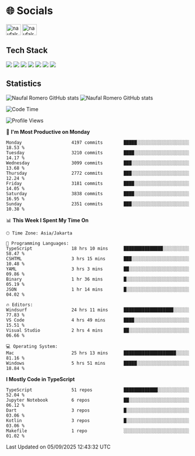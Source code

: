 <h1 align="">🌐 Socials</h1>
<p align="left">
<a href="https://linkedin.com/in/naufal-romero-putra-pratama-9ab816177/" target="blank"><img align="center" src="https://raw.githubusercontent.com/rahuldkjain/github-profile-readme-generator/master/src/images/icons/Social/linked-in-alt.svg" alt="naufalromero" height="30" width="40" /></a>
<a href="https://instagram.com/naufalromero" target="blank"><img align="center" src="https://raw.githubusercontent.com/rahuldkjain/github-profile-readme-generator/master/src/images/icons/Social/instagram.svg" alt="naufalromero" height="30" width="40" /></a>
</p>


<h2 align="">Tech Stack</h2>
<div align="">
  <img src="https://img.shields.io/badge/next.js-000000?style=for-the-badge&logo=nextdotjs&logoColor=white"/>
 <img src="https://img.shields.io/badge/typescript-%23007ACC.svg?style=for-the-badge&logo=typescript&logoColor=white"/>
 <img src="https://img.shields.io/badge/react-%2320232a.svg?style=for-the-badge&logo=react&logoColor=%2361DAFB"/>
 <img src="https://img.shields.io/badge/tailwindcss-%2338B2AC.svg?style=for-the-badge&logo=tailwind-css&logoColor=white"/>
 <img src="https://img.shields.io/badge/Prisma-3982CE?style=for-the-badge&logo=Prisma&logoColor=white"/>
 <img src="https://img.shields.io/badge/javascript-%23323330.svg?style=for-the-badge&logo=javascript&logoColor=%23F7DF1E"/>
 <img src="https://img.shields.io/badge/java-%23ED8B00.svg?style=for-the-badge&logo=openjdk&logoColor=white"/>
</div>


<h2 align="">Statistics</h2>
<div align="">
<img src="https://github-readme-stats-xi-nine-74.vercel.app/api?username=romves&show_icons=true&theme=tokyonight&include_all_commits=true&count_private=true" alt="Naufal Romero GitHub stats"/>
<img src="https://github-readme-stats-xi-nine-74.vercel.app/api/top-langs/?username=romves&theme=tokyonight&hide_border=false&include_all_commits=true&count_private=true&layout=compact" alt="Naufal Romero GitHub stats"/>
</div>

<!--START_SECTION:waka-->
![Code Time](http://img.shields.io/badge/Code%20Time-2%2C882%20hrs%2042%20mins-blue)

![Profile Views](http://img.shields.io/badge/Profile%20Views-0-blue)

📅 **I'm Most Productive on Monday** 

```text
Monday                   4197 commits        █████░░░░░░░░░░░░░░░░░░░░   18.53 % 
Tuesday                  3210 commits        ████░░░░░░░░░░░░░░░░░░░░░   14.17 % 
Wednesday                3099 commits        ███░░░░░░░░░░░░░░░░░░░░░░   13.68 % 
Thursday                 2772 commits        ███░░░░░░░░░░░░░░░░░░░░░░   12.24 % 
Friday                   3181 commits        ████░░░░░░░░░░░░░░░░░░░░░   14.05 % 
Saturday                 3838 commits        ████░░░░░░░░░░░░░░░░░░░░░   16.95 % 
Sunday                   2351 commits        ███░░░░░░░░░░░░░░░░░░░░░░   10.38 % 
```


📊 **This Week I Spent My Time On** 

```text
🕑︎ Time Zone: Asia/Jakarta

💬 Programming Languages: 
TypeScript               18 hrs 10 mins      ███████████████░░░░░░░░░░   58.47 % 
CSHTML                   3 hrs 15 mins       ███░░░░░░░░░░░░░░░░░░░░░░   10.48 % 
YAML                     3 hrs 3 mins        ██░░░░░░░░░░░░░░░░░░░░░░░   09.86 % 
Binary                   1 hr 36 mins        █░░░░░░░░░░░░░░░░░░░░░░░░   05.19 % 
JSON                     1 hr 14 mins        █░░░░░░░░░░░░░░░░░░░░░░░░   04.02 % 

🔥 Editors: 
Windsurf                 24 hrs 11 mins      ███████████████████░░░░░░   77.83 % 
VS Code                  4 hrs 49 mins       ████░░░░░░░░░░░░░░░░░░░░░   15.51 % 
Visual Studio            2 hrs 4 mins        ██░░░░░░░░░░░░░░░░░░░░░░░   06.66 % 

💻 Operating System: 
Mac                      25 hrs 13 mins      ████████████████████░░░░░   81.16 % 
Windows                  5 hrs 51 mins       █████░░░░░░░░░░░░░░░░░░░░   18.84 % 
```

**I Mostly Code in TypeScript** 

```text
TypeScript               51 repos            █████████████░░░░░░░░░░░░   52.04 % 
Jupyter Notebook         6 repos             ██░░░░░░░░░░░░░░░░░░░░░░░   06.12 % 
Dart                     3 repos             █░░░░░░░░░░░░░░░░░░░░░░░░   03.06 % 
Kotlin                   3 repos             █░░░░░░░░░░░░░░░░░░░░░░░░   03.06 % 
Makefile                 1 repo              ░░░░░░░░░░░░░░░░░░░░░░░░░   01.02 % 
```




 Last Updated on 05/09/2025 12:43:32 UTC
<!--END_SECTION:waka-->
